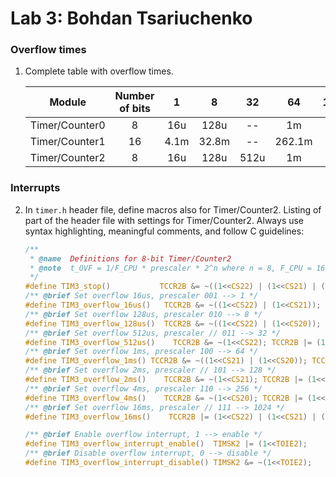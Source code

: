 # Lab 3: Bohdan Tsariuchenko 

### Overflow times

1. Complete table with overflow times.

   | **Module** | **Number of bits** | **1** | **8** | **32** | **64** | **128** | **256** | **1024** |
   | :-: | :-: | :-: | :-: | :-: | :-: | :-: | :-: | :-: |
   | Timer/Counter0 | 8  | 16u | 128u | -- | 1m | -- |4.1m| 16.4m |
   | Timer/Counter1 | 16 | 4.1m | 32.8m | -- | 262.1m | -- | 1.49 | 4.196 |
   | Timer/Counter2 | 8  | 16u | 128u | 512u | 1m | 2m | 4.1m | 16.4m |

### Interrupts

2. In `timer.h` header file, define macros also for Timer/Counter2. Listing of part of the header file with settings for Timer/Counter2. Always use syntax highlighting, meaningful comments, and follow C guidelines:

   ```c
   /**
    * @name  Definitions for 8-bit Timer/Counter2
    * @note  t_OVF = 1/F_CPU * prescaler * 2^n where n = 8, F_CPU = 16 MHz
    */
   #define TIM3_stop()           TCCR2B &= ~((1<<CS22) | (1<<CS21) | (1<<CS20));
   /** @brief Set overflow 16us, prescaler 001 --> 1 */
   #define TIM3_overflow_16us()   TCCR2B &= ~((1<<CS22) | (1<<CS21)); TCCR2B |= (1<<CS20);
   /** @brief Set overflow 128us, prescaler 010 --> 8 */
   #define TIM3_overflow_128us()  TCCR2B &= ~((1<<CS22) | (1<<CS20)); TCCR2B |= (1<<CS21);
   /** @brief Set overflow 512us, prescaler // 011 --> 32 */
   #define TIM3_overflow_512us()    TCCR2B &= ~(1<<CS22); TCCR2B |= (1<<CS21) | (1<<CS20);
   /** @brief Set overflow 1ms, prescaler 100 --> 64 */
   #define TIM3_overflow_1ms() TCCR2B &= ~((1<<CS21) | (1<<CS20)); TCCR2B |= (1<<CS22);
   /** @brief Set overflow 2ms, prescaler // 101 --> 128 */
   #define TIM3_overflow_2ms()    TCCR2B &= ~(1<<CS21); TCCR2B |= (1<<CS22) | (1<<CS20);
   /** @brief Set overflow 4ms, prescaler 110 --> 256 */
   #define TIM3_overflow_4ms()    TCCR2B &= ~(1<<CS20); TCCR2B |= (1<<CS21) | (1<<CS22);
   /** @brief Set overflow 16ms, prescaler // 111 --> 1024 */
   #define TIM3_overflow_16ms()    TCCR2B |= (1<<CS22) | (1<<CS21) | (1<<CS20);
   
   /** @brief Enable overflow interrupt, 1 --> enable */
   #define TIM3_overflow_interrupt_enable()  TIMSK2 |= (1<<TOIE2);
   /** @brief Disable overflow interrupt, 0 --> disable */
   #define TIM3_overflow_interrupt_disable() TIMSK2 &= ~(1<<TOIE2);
